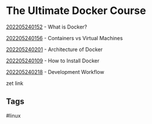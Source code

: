# The Ultimate Docker Course

[202205240152](../202205240152) - What is Docker?

[202205240156](../202205240156) - Containers vs Virtual Machines

[202205240201](../202205240201) - Architecture of Docker

[202205240109](../202205240109) - How to Install Docker

[202205240218](../202205240218) - Development Workflow

zet link
## Tags
#linux
